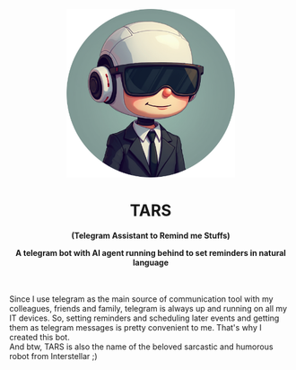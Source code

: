 <!-- ![TARS Avatar](assets/TARS.png) -->
<p align="center"><img src="assets/TARS.png" width="300" height="300"></p>

<h1 align="center">
TARS
</h1>
<p align="center"><strong>(Telegram Assistant to Remind me Stuffs)</strong></p>
<p align="center"><strong>A telegram bot with AI agent running behind to set reminders in natural language</strong></p>
<br>
<br>
Since I use telegram as the main source of communication tool with my colleagues, friends and family, telegram is always up and running on all my IT devices. So, setting reminders and scheduling later events and getting them as telegram messages is pretty convenient to me. That's why I created this bot.
<br>
And btw, TARS is also the name of the beloved sarcastic and humorous robot from Interstellar ;)
